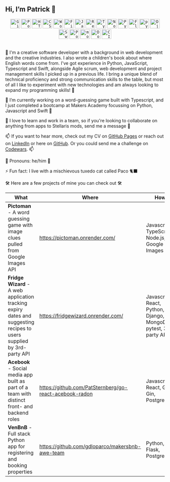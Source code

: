 

## Hi, I’m Patrick 🦦

<div align="center">
	<code><img width="30" src="https://user-images.githubusercontent.com/25181517/192108372-f71d70ac-7ae6-4c0d-8395-51d8870c2ef0.png" alt="Git" title="Git"/></code>
	<code><img width="30" src="https://user-images.githubusercontent.com/25181517/192109061-e138ca71-337c-4019-8d42-4792fdaa7128.png" alt="Postman" title="Postman"/></code>
	<code><img width="30" src="https://user-images.githubusercontent.com/25181517/192158954-f88b5814-d510-4564-b285-dff7d6400dad.png" alt="HTML" title="HTML"/></code>
	<code><img width="30" src="https://user-images.githubusercontent.com/25181517/183898674-75a4a1b1-f960-4ea9-abcb-637170a00a75.png" alt="CSS" title="CSS"/></code>
	<code><img width="30" src="https://user-images.githubusercontent.com/25181517/192158957-b1256181-356c-46a3-beb9-487af08a6266.png" alt="Wordpress" title="Wordpress"/></code>
	<code><img width="30" src="https://user-images.githubusercontent.com/25181517/189715289-df3ee512-6eca-463f-a0f4-c10d94a06b2f.png" alt="Figma" title="Figma"/></code>
	<code><img width="30" src="https://user-images.githubusercontent.com/25181517/117447155-6a868a00-af3d-11eb-9cfe-245df15c9f3f.png" alt="JavaScript" title="JavaScript"/></code>
	<code><img width="30" src="https://user-images.githubusercontent.com/25181517/183897015-94a058a6-b86e-4e42-a37f-bf92061753e5.png" alt="React" title="React"/></code>
	<code><img width="30" src="https://user-images.githubusercontent.com/25181517/183890598-19a0ac2d-e88a-4005-a8df-1ee36782fde1.png" alt="TypeScript" title="TypeScript"/></code>
	<code><img width="30" src="https://user-images.githubusercontent.com/25181517/183568594-85e280a7-0d7e-4d1a-9028-c8c2209e073c.png" alt="Node.js" title="Node.js"/></code>
	<code><img width="30" src="https://user-images.githubusercontent.com/25181517/183423507-c056a6f9-1ba8-4312-a350-19bcbc5a8697.png" alt="Python" title="Python"/></code>
	<code><img width="30" src="https://user-images.githubusercontent.com/25181517/183423775-2276e25d-d43d-4e58-890b-edbc88e915f7.png" alt="Flask" title="Flask"/></code>
	<code><img width="30" src="https://user-images.githubusercontent.com/25181517/184117132-9e89a93b-65fb-47c3-91e7-7d0f99e7c066.png" alt="pytest" title="pytest"/></code>
	<code><img width="30" src="https://github.com/marwin1991/profile-technology-icons/assets/62091613/9bf5650b-e534-4eae-8a26-8379d076f3b4" alt="Django" title="Django"/></code>
	<code><img width="30" src="https://user-images.githubusercontent.com/25181517/121406389-6267a300-c95e-11eb-8d67-f1e22afe8aea.png" alt="Swift" title="Swift"/></code>
	<code><img width="30" src="https://user-images.githubusercontent.com/25181517/117208740-bfb78400-adf5-11eb-97bb-09072b6bedfc.png" alt="PostgreSQL" title="PostgreSQL"/></code>
	<code><img width="30" src="https://user-images.githubusercontent.com/25181517/182884177-d48a8579-2cd0-447a-b9a6-ffc7cb02560e.png" alt="mongoDB" title="mongoDB"/></code>
	<code><img width="30" src="https://user-images.githubusercontent.com/25181517/117207330-263ba280-adf4-11eb-9b97-0ac5b40bc3be.png" alt="Docker" title="Docker"/></code>
	<code><img width="30" src="https://user-images.githubusercontent.com/25181517/183868728-b2e11072-00a5-47e2-8a4e-4ebbb2b8c554.png" alt="CI/CD" title="CI/CD"/></code>
</div>
<br>

👀 I'm a creative software developer with a background in web development and the creative industries. I also wrote a children's book about where English words come from. I've got experience in Python, JavaScript, Typescript and Swift, alongside Agile scrum, web development and project management skills I picked up in a previous life. I bring a unique blend of technical proficiency and strong communication skills to the table, but most of all I like to experiment with new technologies and am always looking to expand my programming skills! 👀

🌱 I’m currently working on a word-guessing game built with Typescript, and I just completed a bootcamp at Makers Academy focussing on Python, Javascript and Swift 🌱 

💞️ I love to learn and work in a team, so if you're looking to collaborate on anything from apps to Stellaris mods, send me a message 💞️

📫 If you want to hear more, check out my CV on [GitHub Pages](https://patsternberg.github.io/markdown-cv/) or reach out on [LinkedIn](https://www.linkedin.com/in/patrick-skipworth-a87a20145/) or here on [GitHub](https://github.com/PatSternberg). Or you could send me a challenge on [Codewars](https://www.codewars.com/users/PatSkip). 📫

🦦 Pronouns: he/him 🦦

⚡ Fun fact: I live with a mischievous tuxedo cat called Paco 🐈‍⬛

🛠️ Here are a few projects of mine you can check out 🛠️

|What|Where|How|
|--|--|--|
|**Pictoman** - A word guessing game with image clues pulled from Google Images API |https://pictoman.onrender.com/|Javascript, TypeScript, Node.js, Google Images API|
|**Fridge Wizard** - A web application tracking expiry dates and suggesting recipes to users supplied by 3rd-party API|https://fridgewizard.onrender.com/|Javascript, React, Python, Django, MongoDB, pytest, 3rd party API|
|**Acebook** - Social media app built as part of a team with distinct front- and backend roles|https://github.com/PatSternberg/go-react-acebook-radon|Javascript, React, Go, Gin, PostgreSQL|
|**VenBnB** - Full stack Python app for registering and booking properties|https://github.com/gdloparco/makersbnb-awe-team|Python, Flask, PostgreSQL|

<!---
PatSternberg/PatSternberg is a ✨ special ✨ repository because its `README.md` (this file) appears on your GitHub profile.
You can click the Preview link to take a look at your changes.
--->
